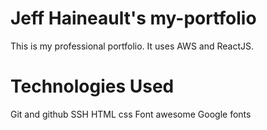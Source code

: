 # Jeff Haineault's my-portfolio
This is my professional portfolio. It uses AWS and ReactJS.

# Technologies Used

Git and github
SSH
HTML
css
Font awesome
Google fonts
